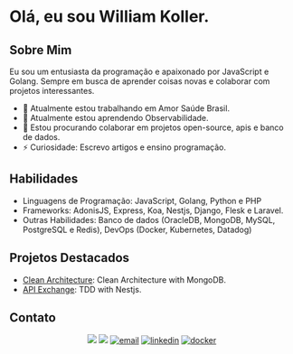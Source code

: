 # Olá, eu sou William Koller. 

## Sobre Mim
Eu sou um entusiasta da programação e apaixonado por JavaScript e Golang. Sempre em busca de aprender coisas novas e colaborar com projetos interessantes.

- 🔭 Atualmente estou trabalhando em Amor Saúde Brasil.
- 🌱 Atualmente estou aprendendo Observabilidade.
- 👯 Estou procurando colaborar em projetos open-source, apis e banco de dados.  
- ⚡ Curiosidade: Escrevo artigos e ensino programação.

## Habilidades
- Linguagens de Programação: JavaScript, Golang, Python e PHP
- Frameworks: AdonisJS, Express, Koa, Nestjs, Django, Flesk e Laravel.
- Outras Habilidades: Banco de dados (OracleDB, MongoDB, MySQL, PostgreSQL e Redis), DevOps (Docker, Kubernetes, Datadog)

## Projetos Destacados
- [Clean Architecture](https://github.com/williamkoller/clean-ts-api): Clean Architecture with MongoDB.
- [API Exchange](https://github.com/williamkoller/tdd-exchange-api): TDD with Nestjs.


## Contato
  <p align="center">
    <a href= "https://dev.to/williamkoller"><img src="https://img.icons8.com/windows/32/000000/dev.png"/></a>
    <a href= "[https://dev.to/williamkoller](https://medium.com/@williamkoller404)"><img src="https://img.icons8.com/windows/32/000000/medium.png"/></a>
    <a href="mailto:williamkoller30@gmail.coma"><img src="https://img.icons8.com/color/32/000000/gmail.png" alt="email"/></a>
    <a href="https://www.linkedin.com/in/williamkoller"><img src="https://img.icons8.com/color/32/000000/linkedin.png" alt="linkedin"/></a>
    <a href="https://hub.docker.com/u/williamkoller"><img src="https://img.icons8.com/color/32/000000/docker.png" alt="docker"/></a>
  </p>
